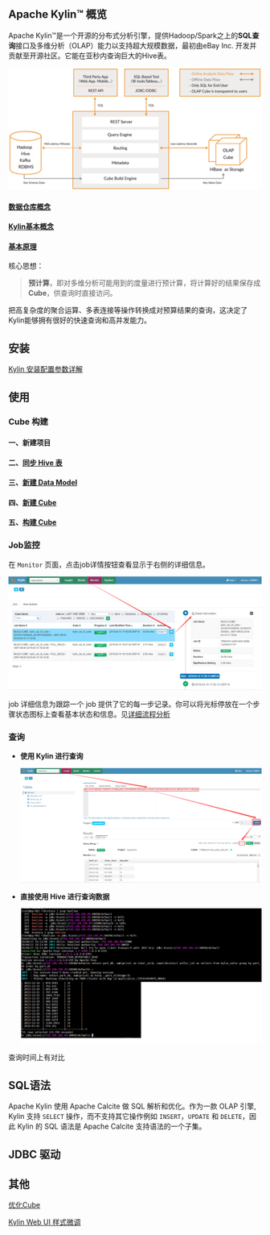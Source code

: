 ## Apache Kylin™ 概览

Apache Kylin™是一个开源的分布式分析引擎，提供Hadoop/Spark之上的**SQL查询**接口及多维分析（OLAP）能力以支持超大规模数据，最初由eBay Inc. 开发并贡献至开源社区。它能在亚秒内查询巨大的Hive表。

![img](../images/kylin_diagram.png)

#### [数据仓库概念](../Other/数据仓库.md)

#### [Kylin基本概念](./Kylin基本概念.md)

#### [基本原理](./原理与架构.md)

核心思想：

> **预计算**，即对多维分析可能用到的度量进行预计算，将计算好的结果保存成**Cube**，供查询时直接访问。

把高复杂度的聚合运算、多表连接等操作转换成对预算结果的查询，这决定了Kylin能够拥有很好的快速查询和高并发能力。

## 安装

[Kylin 安装配置参数详解](./Kylin安装配置参数详解.md)

## 使用

### Cube 构建

#### 一、新建项目

#### 二、[同步 Hive 表](./加载Hive表.md)

#### 三、[新建 Data Model](./新建Model.md)

#### 四、[新建 Cube](./新建Cube.md)

#### 五、[构建 Cube](./构建Cube.md)

### Job监控

在 `Monitor` 页面，点击job详情按钮查看显示于右侧的详细信息。

![1555322700971](../images/1555322700971.png)

job 详细信息为跟踪一个 job 提供了它的每一步记录。你可以将光标停放在一个步骤状态图标上查看基本状态和信息。见[详细流程分析](./构建Cube流程分析.md)

### 查询

- **使用 Kylin 进行查询**

  ![1555489000499](../images/1555489000499.png)

- **直接使用 Hive 进行查询数据**

  ![1555489155021](../images/1555489155021.png)

查询时间上有对比

## SQL语法

Apache Kylin 使用 Apache Calcite 做 SQL 解析和优化。作为一款 OLAP 引擎, Kylin 支持 `SELECT` 操作，而不支持其它操作例如 `INSERT`，`UPDATE` 和 `DELETE`，因此 Kylin 的 SQL 语法是 Apache Calcite 支持语法的一个子集。

## JDBC 驱动

## 其他

[优化Cube](./优化Cube.md)

[Kylin Web UI 样式微调](./Kylin样式.md)